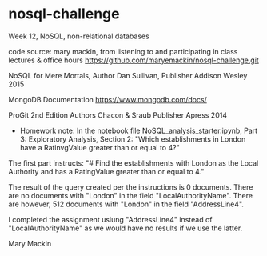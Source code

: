 # nosql-challenge
Week 12, NoSQL, non-relational databases

code source: mary mackin, from listening to and participating in class lectures & office hours https://github.com/maryemackin/nosql-challenge.git

NoSQL for Mere Mortals, Author Dan Sullivan, Publisher Addison Wesley 2015

MongoDB Documentation https://www.mongodb.com/docs/

ProGit 2nd Edition Authors Chacon & Sraub Publisher Apress 2014


* Homework note: In the notebook file NoSQL_analysis_starter.ipynb, Part 3: Exploratory Analysis, Section 2: "Which establishments in London have a RatinvgValue greater than or equal to 4?"

The first part instructs: "# Find the establishments with London as the Local Authority and has a RatingValue greater than or equal to 4."

The result of the query created per the instructions is 0 documents.  There are no documents with "London" in the field "LocalAuthorityName".  There are however, 512 documents with "London" in the field "AddressLine4".

I completed the assignment usiung "AddressLine4" instead of "LocalAuthorityName" as we would have no results if we use the latter.

Mary Mackin